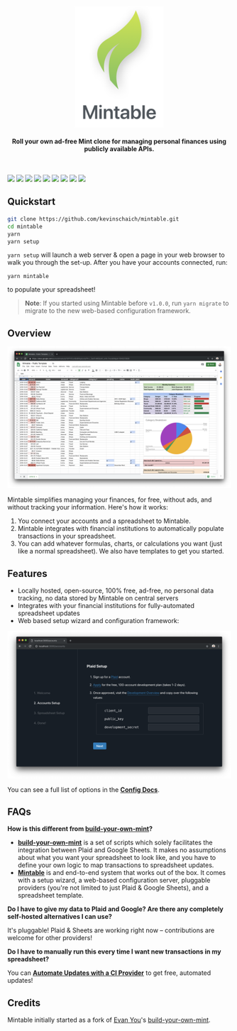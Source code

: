<h4 align="center"><img width="200" src="./src/static/logo.png" alt="Mintable"><h4 align="center">Roll your own ad-free Mint clone for managing personal finances using publicly available APIs.</h4><br></h4>

![](https://img.shields.io/travis/com/kevinschaich/mintable/master.svg)
![](https://img.shields.io/github/release/kevinschaich/mintable.svg)
![](https://img.shields.io/github/license/kevinschaich/mintable.svg)
![](https://img.shields.io/librariesio/github/kevinschaich/mintable.svg)
![](https://img.shields.io/github/languages/code-size/kevinschaich/mintable.svg)
![](https://img.shields.io/github/contributors/kevinschaich/mintable.svg)
![](https://img.shields.io/github/last-commit/kevinschaich/mintable.svg)
![](https://img.shields.io/github/issues/kevinschaich/mintable.svg)
![](https://img.shields.io/github/issues-pr/kevinschaich/mintable.svg)

## Quickstart

```bash
git clone https://github.com/kevinschaich/mintable.git
cd mintable
yarn
yarn setup
```

`yarn setup` will launch a web server & open a page in your web browser to walk you through the set-up. After you have your accounts connected, run:

```
yarn mintable
```

to populate your spreadsheet!

> **Note**: If you started using Mintable before `v1.0.0`, run `yarn migrate` to migrate to the new web-based configuration framework.

## Overview

![Mintable](./src/static/mintable.png)

Mintable simplifies managing your finances, for free, without ads, and without tracking your information. Here's how it works:

1. You connect your accounts and a spreadsheet to Mintable.
1. Mintable integrates with financial institutions to automatically populate transactions in your spreadsheet.
1. You can add whatever formulas, charts, or calculations you want (just like a normal spreadsheet). We also have templates to get you started.

## Features

- Locally hosted, open-source, 100% free, ad-free, no personal data tracking, no data stored by Mintable on central servers
- Integrates with your financial institutions for fully-automated spreadsheet updates
- Web based setup wizard and configuration framework:

![Setup Wizard](./src/static/setup.png)

You can see a full list of options in the **[Config Docs](./docs/CONFIG.md)**.

## FAQs

**How is this different from [build-your-own-mint](https://github.com/yyx990803/build-your-own-mint)?**

- **[build-your-own-mint](https://github.com/yyx990803/build-your-own-mint)** is a set of scripts which solely facilitates the integration between Plaid and Google Sheets. It makes no assumptions about what you want your spreadsheet to look like, and you have to define your own logic to map transactions to spreadsheet updates.
- **[Mintable](#)** is and end-to-end system that works out of the box. It comes with a setup wizard, a web-based configuration server, pluggable providers (you're not limited to just Plaid & Google Sheets), and a spreadsheet template.

**Do I have to give my data to Plaid and Google? Are there any completely self-hosted alternatives I can use?**

It's pluggable! Plaid & Sheets are working right now – contributions are welcome for other providers!

**Do I have to manually run this every time I want new transactions in my spreadsheet?**

You can **[Automate Updates with a CI Provider](./docs/CONFIG.md#automate-updates-with-a-ci-provider)** to get free, automated updates!

## Credits

Mintable initially started as a fork of [Evan You](https://github.com/yyx990803)'s [build-your-own-mint](https://github.com/yyx990803/build-your-own-mint).
